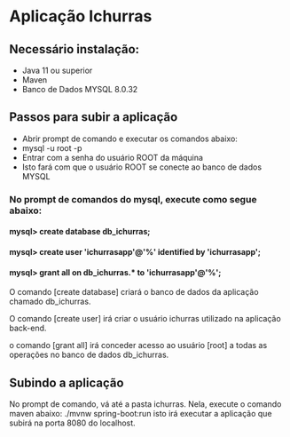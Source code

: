 # Aplicação Ichurras

## Necessário instalação: 
* Java 11 ou superior
* Maven
* Banco de Dados MYSQL 8.0.32

## Passos para subir a aplicação
* Abrir prompt de comando e executar os comandos abaixo:
* mysql -u root -p
* Entrar com a senha do usuário ROOT da máquina
* Isto fará com que o usuário ROOT se conecte ao banco de dados MYSQL

### No prompt de comandos do mysql, execute como segue abaixo: 

#### mysql> create database db_ichurras;

#### mysql> create user 'ichurrasapp'@'%' identified by 'ichurrasapp';

#### mysql> grant all on db_ichurras.* to  'ichurrasapp'@'%';



O comando [create database] criará o banco de dados da aplicação chamado db_ichurras.

O comando [create user] irá criar o usuário ichurras utilizado na aplicação back-end.

o comando [grant all] irá conceder acesso ao usuário [root] a todas as operações no banco de dados db_ichurras.



## Subindo a aplicação

No prompt de comando, vá até a pasta ichurras. Nela, execute o comando maven abaixo:
./mvnw spring-boot:run
isto irá executar a aplicação que subirá na porta 8080 do localhost.

